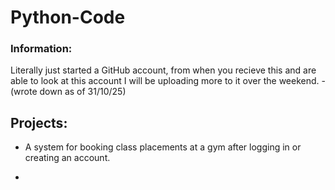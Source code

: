 # Python-Code

### Information:

Literally just started a GitHub account, from when you recieve this and are able to look at this account I will be uploading more to it over the weekend. - (wrote down as of 31/10/25)


## Projects:

- A system for booking class placements at a gym after logging in or creating an account.

- 
